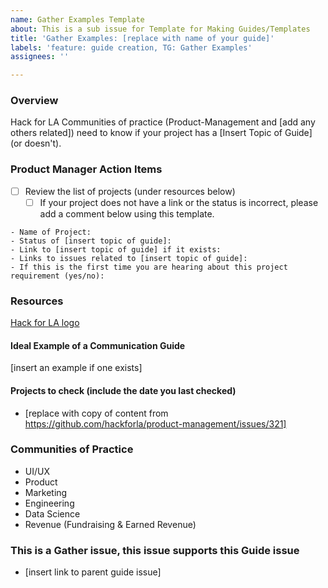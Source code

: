 ```yaml
---
name: Gather Examples Template
about: This is a sub issue for Template for Making Guides/Templates
title: 'Gather Examples: [replace with name of your guide]'
labels: 'feature: guide creation, TG: Gather Examples'
assignees: ''

---
```


### Overview
Hack for LA Communities of practice (Product-Management and [add any others related]) need to know if your project has a [Insert Topic of Guide] (or doesn't).

### Product Manager Action Items
- [ ] Review the list of projects (under resources below)
   - [ ] If your project does not have a link or the status is incorrect, please add a comment below using this template.  
```
- Name of Project:
- Status of [insert topic of guide]:
- Link to [insert topic of guide] if it exists:
- Links to issues related to [insert topic of guide]:
- If this is the first time you are hearing about this project requirement (yes/no):
```

### Resources
[Hack for LA logo](https://github.com/hackforla/product-managment/projects/2#card-51755660)

#### Ideal Example of a Communication Guide
[insert an example if one exists]


#### Projects to check (include the date you last checked)
- [replace with copy of content from https://github.com/hackforla/product-management/issues/321]

### Communities of Practice
- UI/UX
- Product
- Marketing
- Engineering
- Data Science
- Revenue (Fundraising & Earned Revenue)

### This is a Gather issue, this issue supports this Guide issue
- [insert link to parent guide issue]

